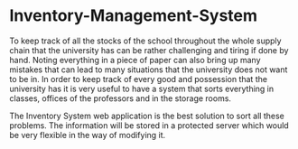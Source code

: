 # Inventory-Management-System
To keep track of all the stocks of the school throughout the whole supply chain that the university has can be rather challenging and tiring if done by hand. Noting everything in a piece of paper can also bring up many mistakes that can lead to many situations that the university does not want to be in. In order to keep track of every good and possession that the university has it is very useful to have a system that sorts everything in classes, offices of the professors and in the storage rooms.

The Inventory System web application is the best solution to sort all these problems. The information will be stored in a protected server which would be very flexible in the way of modifying it.
